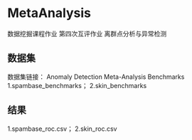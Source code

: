 # MetaAnalysis
数据挖掘课程作业
第四次互评作业 离群点分析与异常检测
## 数据集
数据集链接：
Anomaly Detection Meta-Analysis Benchmarks
1.spambase_benchmarks； 2.skin_benchmarks
## 结果
1.spambase_roc.csv； 2.skin_roc.csv

